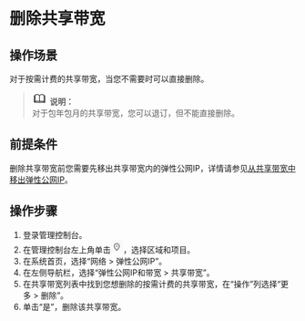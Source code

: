 # 删除共享带宽<a name="bandwidth_0007"></a>

## 操作场景<a name="zh-cn_topic_0118498936_section15598193716333"></a>

对于按需计费的共享带宽，当您不需要时可以直接删除。

>![](public_sys-resources/icon-note.gif) **说明：**   
>对于包年包月的共享带宽，您可以退订，但不能直接删除。  

## 前提条件<a name="zh-cn_topic_0118498936_section5663111917433"></a>

删除共享带宽前您需要先移出共享带宽内的弹性公网IP，详情请参见[从共享带宽中移出弹性公网IP](从共享带宽中移出弹性公网IP.md#bandwidth_0005)。

## 操作步骤<a name="zh-cn_topic_0118498936_section67201052194510"></a>

1.  登录管理控制台。
2.  在管理控制台左上角单击![](figures/icon-region.png)，选择区域和项目。
3.  在系统首页，选择“网络 \> 弹性公网IP”。
4.  在左侧导航栏，选择“弹性公网IP和带宽 \> 共享带宽”。
5.  在共享带宽列表中找到您想删除的按需计费的共享带宽，在“操作”列选择“更多 \> 删除”。
6.  单击“是”，删除该共享带宽。


